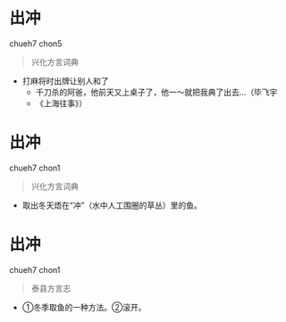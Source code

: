 # 出冲
chueh7 chon5
> 兴化方言词典
- 打麻将时出牌让别人和了
  - 千刀杀的阿爸，他前天又上桌子了，他一～就把我典了出去…（毕飞宇
  - 《上海往事》）

# 出冲
chueh7 chon1
> 兴化方言词典
- 取出冬天焐在“冲”（水中人工围圈的草丛）里的鱼。

# 出冲
chueh7 chon1
> 泰县方言志
- ①冬季取鱼的一种方法。②滚开。
